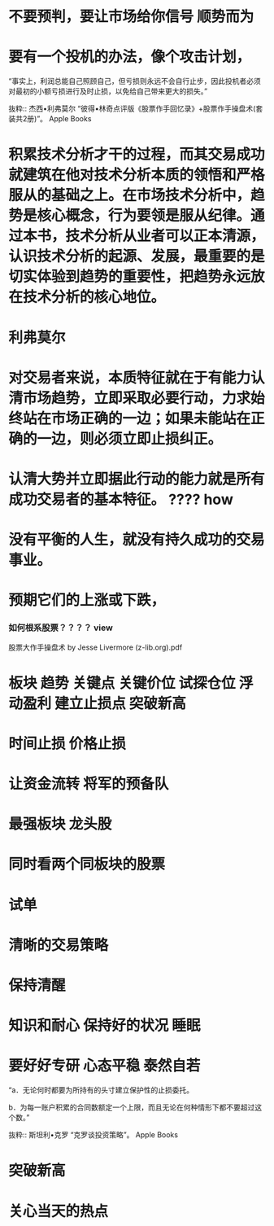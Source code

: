 # 不要预判，要让市场给你信号 顺势而为

# 要有一个投机的办法，像个攻击计划，

“事实上，利润总能自己照顾自己，但亏损则永远不会自行止步，因此投机者必须对最初的小额亏损进行及时止损，以免给自己带来更大的损失。”

抜粋:: 杰西•利弗莫尔  “彼得•林奇点评版《股票作手回忆录》+股票作手操盘术(套装共2册)”。 Apple Books  

# 积累技术分析才干的过程，而其交易成功就建筑在他对技术分析本质的领悟和严格服从的基础之上。在市场技术分析中，趋势是核心概念，行为要领是服从纪律。通过本书，技术分析从业者可以正本清源，认识技术分析的起源、发展，最重要的是切实体验到趋势的重要性，把趋势永远放在技术分析的核心地位。

# 利弗莫尔

# 对交易者来说，本质特征就在于有能力认清市场趋势，立即采取必要行动，力求始终站在市场正确的一边；如果未能站在正确的一边，则必须立即止损纠正。

# 认清大势并立即据此行动的能力就是所有成功交易者的基本特征。 ???? how

# 没有平衡的人生，就没有持久成功的交易事业。

# 预期它们的上涨或下跌，
### 如何根系股票？？？？ view

股票大作手操盘术 by Jesse Livermore (z-lib.org).pdf

# 板块 趋势 关键点 关键价位 试探仓位 浮动盈利 建立止损点 突破新高 

# 时间止损 价格止损

# 让资金流转 将军的预备队

# 最强板块 龙头股
# 同时看两个同板块的股票

# 试单
# 清晰的交易策略
# 保持清醒
# 知识和耐心 保持好的状况 睡眠

# 要好好专研 心态平稳 泰然自若

“a．无论何时都要为所持有的头寸建立保护性的止损委托。

b．为每一账户积累的合同数额定一个上限，而且无论在何种情形下都不要超过这个数。”

抜粋:: 斯坦利•克罗  “克罗谈投资策略”。 Apple Books  
# 突破新高

# 关心当天的热点



